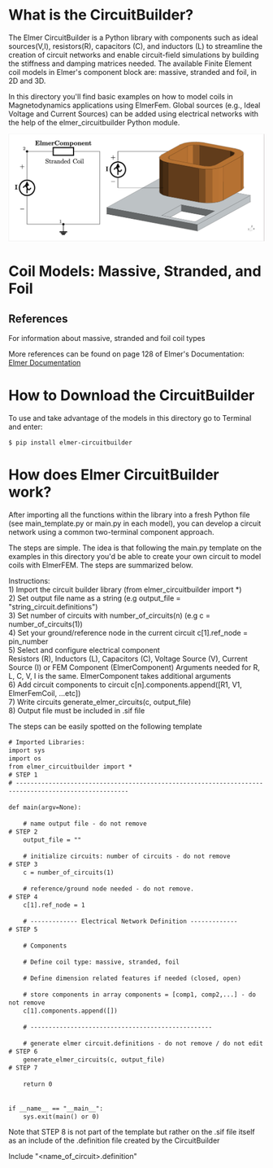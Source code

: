 # What is the CircuitBuilder?
The Elmer CircuitBuilder is a Python library with components such as ideal sources(V,I), resistors(R), capacitors (C), and inductors (L) 
to streamline the creation of circuit networks and enable circuit-field simulations by building the stiffness and damping matrices needed.
The available Finite Element coil models in Elmer's component block are: massive, stranded and foil, in 2D and 3D. 

In this directory you'll find basic examples on how to model coils in Magnetodynamics applications using ElmerFem. 
Global sources (e.g., Ideal Voltage and Current Sources) can be added using electrical networks with the help of the elmer_circuitbuilder Python module. 

![3D Stranded Closed Coil](TEAM7_current_source.png)

# Coil Models: Massive, Stranded, and Foil



## References
For information about massive, stranded and foil coil types



More references can be found on page 128 of Elmer's Documentation: [Elmer Documentation](http://www.nic.funet.fi/pub/sci/physics/elmer/doc/ElmerModelsManual.pdf)


# How to Download the CircuitBuilder
To use and take advantage of the models in this directory go to Terminal and enter:

```
$ pip install elmer-circuitbuilder
```

# How does Elmer CircuitBuilder work?
After importing all the functions within the library into a fresh Python file (see main_template.py or main.py in each model), you can develop a circuit network 
using a common two-terminal component approach. 

The steps are simple. The idea is that following the main.py template on the examples in this directory you'd be able to create
your own circuit to model coils with ElmerFEM. The steps are summarized below.

Instructions: \
               1) Import the circuit builder library (from elmer_circuitbuilder import *) \
               2) Set output file name as a string (e.g output_file = "string_circuit.definitions") \
               3) Set number of circuits with number_of_circuits(n) (e.g c = number_of_circuits(1)) \
               4) Set your ground/reference node in the current circuit c[1].ref_node = pin_number \
               5) Select and configure electrical component \
                     Resistors (R), Inductors (L), Capacitors (C), Voltage Source (V), Current Source (I)
                     or FEM Component (ElmerComponent) 
                     Arguments needed for R, L, C, V, I is the same. ElmerComponent takes additional arguments\
               6) Add circuit components to circuit c[n].components.append([R1, V1, ElmerFemCoil, ...etc]) \
               7) Write circuits generate_elmer_circuits(c, output_file) \
               8) Output file must be included in .sif file 


The steps can be easily spotted on the following template

```
# Imported Libraries:
import sys
import os
from elmer_circuitbuilder import *                                       # STEP 1
# -----------------------------------------------------------------------------------------------------

def main(argv=None):

    # name output file - do not remove                                   # STEP 2
    output_file = ""

    # initialize circuits: number of circuits - do not remove            # STEP 3
    c = number_of_circuits(1)

    # reference/ground node needed - do not remove.                      # STEP 4
    c[1].ref_node = 1

    # ------------- Electrical Network Definition -------------          # STEP 5

    # Components

    # Define coil type: massive, stranded, foil

    # Define dimension related features if needed (closed, open)

    # store components in array components = [comp1, comp2,...] - do not remove
    c[1].components.append([])

    # --------------------------------------------------

    # generate elmer circuit.definitions - do not remove / do not edit   # STEP 6
    generate_elmer_circuits(c, output_file)                              # STEP 7

    return 0


if __name__ == "__main__":
    sys.exit(main() or 0)

```

Note that STEP 8 is not part of the template but rather on the .sif file itself as an include of the .definition file created by the CircuitBuilder

Include "<name_of_circuit>.definition"